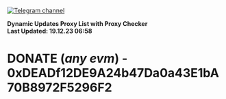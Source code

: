 [![Telegram channel](https://img.shields.io/endpoint?url=https://runkit.io/damiankrawczyk/telegram-badge/branches/master?url=https://t.me/n4z4v0d)](https://t.me/n4z4v0d) 

**Dynamic Updates Proxy List with Proxy Checker**  
**Last Updated: 19.12.23 06:58**

# DONATE (_any evm_) - 0xDEADf12DE9A24b47Da0a43E1bA70B8972F5296F2

